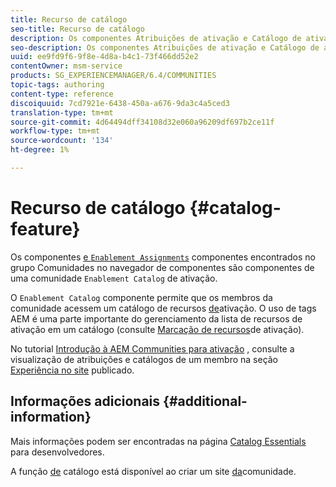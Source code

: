 ```yaml
---
title: Recurso de catálogo
seo-title: Recurso de catálogo
description: Os componentes Atribuições de ativação e Catálogo de ativação são componentes de uma comunidade de ativação
seo-description: Os componentes Atribuições de ativação e Catálogo de ativação são componentes de uma comunidade de ativação
uuid: ee9fd9f6-9f8e-4d8a-b4c1-73f466dd52e2
contentOwner: msm-service
products: SG_EXPERIENCEMANAGER/6.4/COMMUNITIES
topic-tags: authoring
content-type: reference
discoiquuid: 7cd7921e-6438-450a-a676-9da3c4a5ced3
translation-type: tm+mt
source-git-commit: 4d64494dff34108d32e060a96209df697b2ce11f
workflow-type: tm+mt
source-wordcount: '134'
ht-degree: 1%

---
```



# Recurso de catálogo {#catalog-feature}

Os componentes [ e `Enablement Assignments`](assignments.md) componentes encontrados no grupo Comunidades no navegador de componentes são componentes de uma comunidade `Enablement Catalog` de [](overview.md#enablement-community)ativação.

O `Enablement Catalog` componente permite que os membros da comunidade acessem um catálogo de recursos [de](resources.md)ativação. O uso de tags AEM é uma parte importante do gerenciamento da lista de recursos de ativação em um catálogo (consulte [Marcação de recursos](tag-resources.md)de ativação).

No tutorial [Introdução à AEM Communities para ativação](getting-started-enablement.md) , consulte a visualização de atribuições e catálogos de um membro na seção [Experiência no site](enablement-published-site.md) publicado.

## Informações adicionais {#additional-information}

Mais informações podem ser encontradas na página [Catalog Essentials](catalog-developer-essentials.md) para desenvolvedores.

A função [de](functions.md#catalog-function) catálogo está disponível ao criar um site [da](sites-console.md)comunidade.
